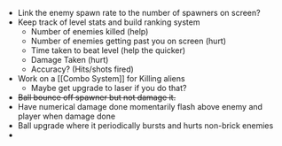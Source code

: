- Link the enemy spawn rate to the number of spawners on screen?
- Keep track of level stats and build ranking system
	- Number of enemies killed (help)
	- Number of enemies getting past you on screen (hurt)
	- Time taken to beat level (help the quicker)
	- Damage Taken (hurt)
	- Accuracy? (Hits/shots fired)
- Work on a [[Combo System]] for Killing aliens
	- Maybe get upgrade to laser if you do that?
- ~~Ball bounce off spawner but not damage it.~~
- Have numerical damage done momentarily flash above enemy and player when damage done
- Ball upgrade where it periodically bursts and hurts non-brick enemies
- 